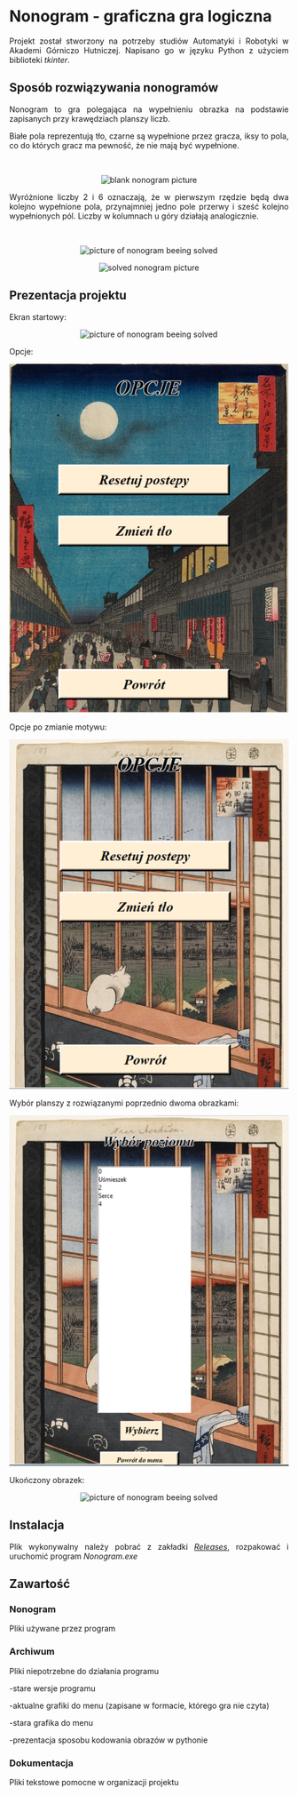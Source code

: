 # Nonogram - graficzna gra logiczna

<div style="text-align: justify;">

Projekt został stworzony na potrzeby studiów Automatyki i Robotyki w Akademi Górniczo Hutniczej. Napisano go w języku Python z użyciem biblioteki <i>tkinter</i>.

## Sposób rozwiązywania nonogramów

Nonogram to gra polegająca na wypełnieniu obrazka na podstawie zapisanych przy krawędziach planszy liczb.

Białe pola reprezentują tło, czarne są wypełnione przez gracza, iksy to pola, co do których gracz ma pewność, że nie mają być wypełnione.

<br/>

<p align="center">
<img src=".\Dokumentacja\zdjęcia\tutorial1.png" alt="blank nonogram picture" width="260px" height="260px">
</p>

Wyróżnione liczby 2 i 6 oznaczają, że w pierwszym rzędzie będą dwa kolejno wypełnione pola, przynajmniej jedno pole przerwy i sześć kolejno wypełnionych pól. Liczby w kolumnach u góry działają analogicznie.

<br/>

<p align="center">
<img src=".\Dokumentacja\zdjęcia\tutorial2.png" alt="picture of nonogram beeing solved" width="260px" height="260px">
</p>

<p align="center">
<img src=".\Dokumentacja\zdjęcia\tutorial3.png" alt="solved nonogram picture" width="260px" height="260px">
</p>

## Prezentacja projektu

Ekran startowy:

<p align="center">
<img src=".\Dokumentacja\zdjęcia\menu.PNG" alt="picture of nonogram beeing solved" >
</p>

Opcje:

<p align="center">
<img src=".\Dokumentacja\zdjęcia\opcje.PNG" alt="picture of nonogram beeing solved" >
</p>

Opcje po zmianie motywu:

<p align="center">
<img src=".\Dokumentacja\zdjęcia\opcje2.PNG" alt="picture of nonogram beeing solved" >
</p>

Wybór planszy z rozwiązanymi poprzednio dwoma obrazkami:

<p align="center">
<img src=".\Dokumentacja\zdjęcia\wybor_planszy.PNG" alt="picture of nonogram beeing solved" >

Ukończony obrazek:

<p align="center">
<img src=".\Dokumentacja\zdjęcia\gra.PNG" alt="picture of nonogram beeing solved" width="500px" height="500px">
</p>

## Instalacja

Plik wykonywalny należy pobrać z zakładki <a href="https://github.com/Zuzanna-Zielinska/NPG-zespol-2/releases/tag/v1.1"><i>Releases</i></a>, rozpakować i uruchomić program <i>Nonogram.exe</i>

## Zawartość

### Nonogram
Pliki używane przez program

### Archiwum
Pliki niepotrzebne do działania programu

-stare wersje programu

-aktualne grafiki do menu (zapisane w formacie, którego gra nie czyta)

-stara grafika do menu

-prezentacja sposobu kodowania obrazów w pythonie

### Dokumentacja
Pliki tekstowe pomocne w organizacji projektu
</div>
